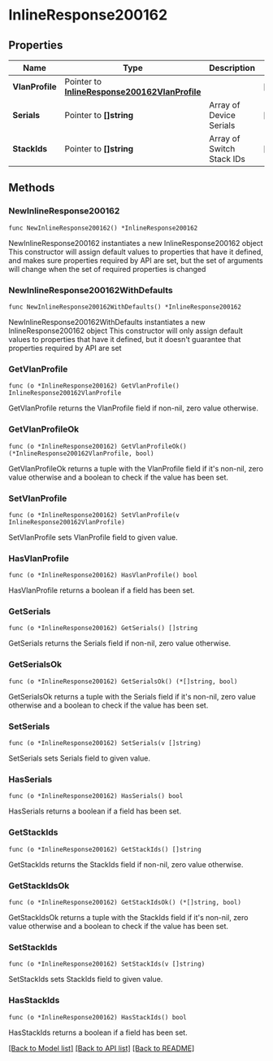 # InlineResponse200162

## Properties

Name | Type | Description | Notes
------------ | ------------- | ------------- | -------------
**VlanProfile** | Pointer to [**InlineResponse200162VlanProfile**](InlineResponse200162VlanProfile.md) |  | [optional] 
**Serials** | Pointer to **[]string** | Array of Device Serials | [optional] 
**StackIds** | Pointer to **[]string** | Array of Switch Stack IDs | [optional] 

## Methods

### NewInlineResponse200162

`func NewInlineResponse200162() *InlineResponse200162`

NewInlineResponse200162 instantiates a new InlineResponse200162 object
This constructor will assign default values to properties that have it defined,
and makes sure properties required by API are set, but the set of arguments
will change when the set of required properties is changed

### NewInlineResponse200162WithDefaults

`func NewInlineResponse200162WithDefaults() *InlineResponse200162`

NewInlineResponse200162WithDefaults instantiates a new InlineResponse200162 object
This constructor will only assign default values to properties that have it defined,
but it doesn't guarantee that properties required by API are set

### GetVlanProfile

`func (o *InlineResponse200162) GetVlanProfile() InlineResponse200162VlanProfile`

GetVlanProfile returns the VlanProfile field if non-nil, zero value otherwise.

### GetVlanProfileOk

`func (o *InlineResponse200162) GetVlanProfileOk() (*InlineResponse200162VlanProfile, bool)`

GetVlanProfileOk returns a tuple with the VlanProfile field if it's non-nil, zero value otherwise
and a boolean to check if the value has been set.

### SetVlanProfile

`func (o *InlineResponse200162) SetVlanProfile(v InlineResponse200162VlanProfile)`

SetVlanProfile sets VlanProfile field to given value.

### HasVlanProfile

`func (o *InlineResponse200162) HasVlanProfile() bool`

HasVlanProfile returns a boolean if a field has been set.

### GetSerials

`func (o *InlineResponse200162) GetSerials() []string`

GetSerials returns the Serials field if non-nil, zero value otherwise.

### GetSerialsOk

`func (o *InlineResponse200162) GetSerialsOk() (*[]string, bool)`

GetSerialsOk returns a tuple with the Serials field if it's non-nil, zero value otherwise
and a boolean to check if the value has been set.

### SetSerials

`func (o *InlineResponse200162) SetSerials(v []string)`

SetSerials sets Serials field to given value.

### HasSerials

`func (o *InlineResponse200162) HasSerials() bool`

HasSerials returns a boolean if a field has been set.

### GetStackIds

`func (o *InlineResponse200162) GetStackIds() []string`

GetStackIds returns the StackIds field if non-nil, zero value otherwise.

### GetStackIdsOk

`func (o *InlineResponse200162) GetStackIdsOk() (*[]string, bool)`

GetStackIdsOk returns a tuple with the StackIds field if it's non-nil, zero value otherwise
and a boolean to check if the value has been set.

### SetStackIds

`func (o *InlineResponse200162) SetStackIds(v []string)`

SetStackIds sets StackIds field to given value.

### HasStackIds

`func (o *InlineResponse200162) HasStackIds() bool`

HasStackIds returns a boolean if a field has been set.


[[Back to Model list]](../README.md#documentation-for-models) [[Back to API list]](../README.md#documentation-for-api-endpoints) [[Back to README]](../README.md)


